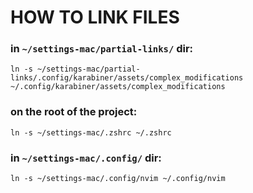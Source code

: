 # HOW TO LINK FILES

### in `~/settings-mac/partial-links/` dir:
`ln -s ~/settings-mac/partial-links/.config/karabiner/assets/complex_modifications ~/.config/karabiner/assets/complex_modifications`

### on the root of the project:
`ln -s ~/settings-mac/.zshrc ~/.zshrc`

### in `~/settings-mac/.config/` dir:
`ln -s ~/settings-mac/.config/nvim ~/.config/nvim`
